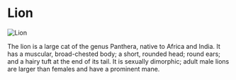 # Lion

![Lion](https://upload.wikimedia.org/wikipedia/commons/c/c6/Okonjima_Lioness.jpg)

The lion is a large cat of the genus Panthera, native to Africa and India. It has a muscular, broad-chested body; a short, rounded head; round ears; and a hairy tuft at the end of its tail. It is sexually dimorphic; adult male lions are larger than females and have a prominent mane.
